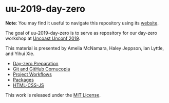 # uu-2019-day-zero

<!-- badges: start -->
<!-- badges: end -->

**Note**: You may find it useful to navigate this repository using its [website](https://uncoast-unconf.github.io/uu-2019-day-zero).

The goal of uu-2019-day-zero is to serve as repository for our day-zero workshop at [Uncoast Unconf 2019](https://uuconf.rbind.io/).

This material is presented by Amelia McNamara, Haley Jeppson, Ian Lyttle, and Yihui Xie.

- [Day-zero Preparation](00-preparation/README.md)
- [Git and GitHub Cornucopia](01-git-github-cornucopia/README.md)
- [Project Workflows](02-project-workflows/README.md)
- [Packages](03-packages/README.md)
- [HTML-CSS-JS](04-html-css.js/README.md)

This work is released under the [MIT License](LICENSE.md).



